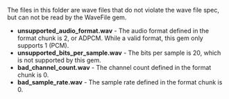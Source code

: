 The files in this folder are wave files that do not violate the wave file spec, but can not be read by the WaveFile gem.

* **unsupported_audio_format.wav** - The audio format defined in the format chunk is 2, or ADPCM. While a valid format, this gem only supports 1 (PCM).
* **unsupported_bits_per_sample.wav** - The bits per sample is 20, which is not supported by this gem.
* **bad_channel_count.wav** - The channel count defined in the format chunk is 0.
* **bad_sample_rate.wav** - The sample rate defined in the format chunk is 0.
